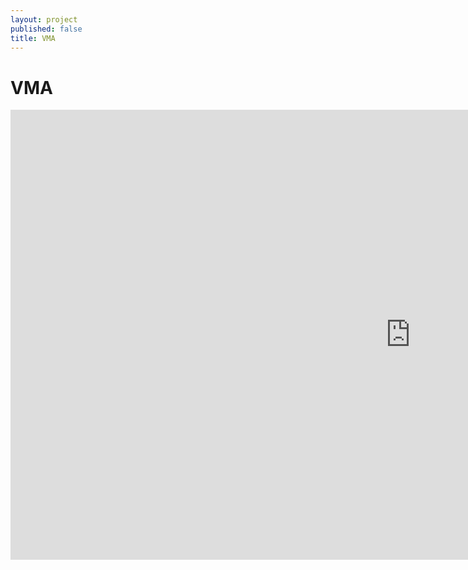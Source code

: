 ```yaml
---
layout: project
published: false
title: VMA
---
```



# VMA
<div class="flex-video">
<iframe width="1280" height="720" src="https://www.youtube.com/embed/khMPTCzOhWo" frameborder="0" allowfullscreen></iframe>
</div>

<br>
